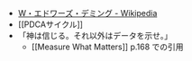 
- [W・エドワーズ・デミング - Wikipedia](https://ja.wikipedia.org/wiki/W%E3%83%BB%E3%82%A8%E3%83%89%E3%83%AF%E3%83%BC%E3%82%BA%E3%83%BB%E3%83%87%E3%83%9F%E3%83%B3%E3%82%B0)
- [[PDCAサイクル]]
- 「神は信じる。それ以外はデータを示せ。」
    - [[Measure What Matters]] p.168 での引用
